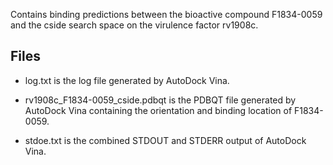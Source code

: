 Contains binding predictions between the bioactive compound F1834-0059 and the cside search space on the virulence factor rv1908c.

## Files

- log.txt is the log file generated by AutoDock Vina.

- rv1908c_F1834-0059_cside.pdbqt is the PDBQT file generated by AutoDock Vina containing the orientation and binding location of F1834-0059.

- stdoe.txt is the combined STDOUT and STDERR output of AutoDock Vina.

